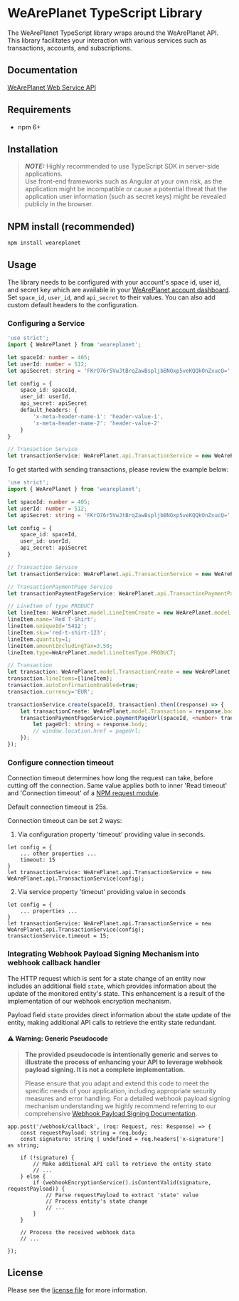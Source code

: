 # WeArePlanet TypeScript Library

The WeArePlanet TypeScript library wraps around the WeArePlanet API. This library facilitates your interaction with various services such as transactions, accounts, and subscriptions.


## Documentation

[WeArePlanet Web Service API](https://paymentshub.weareplanet.com/doc/api/web-service)

## Requirements

- npm 6+

## Installation
>**_NOTE:_** Highly recommended to use TypeScript SDK in server-side applications.<br>
Use front-end frameworks such as Angular at your own risk, as the application might be incompatible or cause a potential threat that the application user information (such as secret keys) might be revealed publicly in the browser.

## NPM install (recommended)
```sh
npm install weareplanet
```

## Usage
The library needs to be configured with your account's space id, user id, and secret key which are available in your [WeArePlanet
account dashboard](https://paymentshub.weareplanet.com/account/select). Set `space_id`, `user_id`, and `api_secret` to their values. You can also add custom default headers to the configuration.

### Configuring a Service

```typescript
'use strict';
import { WeArePlanet } from 'weareplanet';

let spaceId: number = 405;
let userId: number = 512;
let apiSecret: string = 'FKrO76r5VwJtBrqZawBspljbBNOxp5veKQQkOnZxucQ=';

let config = {
    space_id: spaceId,
    user_id: userId,
    api_secret: apiSecret
    default_headers: {
        'x-meta-header-name-1': 'header-value-1',
        'x-meta-header-name-2': 'header-value-2'
    }
}

// Transaction Service
let transactionService: WeArePlanet.api.TransactionService = new WeArePlanet.api.TransactionService(config);

```

To get started with sending transactions, please review the example below:

```typescript
'use strict';
import { WeArePlanet } from 'weareplanet';

let spaceId: number = 405;
let userId: number = 512;
let apiSecret: string = 'FKrO76r5VwJtBrqZawBspljbBNOxp5veKQQkOnZxucQ=';

let config = {
    space_id: spaceId,
    user_id: userId,
    api_secret: apiSecret
}

// Transaction Service
let transactionService: WeArePlanet.api.TransactionService = new WeArePlanet.api.TransactionService(config);

// TransactionPaymentPage Service
let transactionPaymentPageService: WeArePlanet.api.TransactionPaymentPageService = new WeArePlanet.api.TransactionPaymentPageService(config);

// LineItem of type PRODUCT
let lineItem: WeArePlanet.model.LineItemCreate = new WeArePlanet.model.LineItemCreate();
lineItem.name='Red T-Shirt';
lineItem.uniqueId='5412';
lineItem.sku='red-t-shirt-123';
lineItem.quantity=1;
lineItem.amountIncludingTax=3.50;
lineItem.type=WeArePlanet.model.LineItemType.PRODUCT;

// Transaction
let transaction: WeArePlanet.model.TransactionCreate = new WeArePlanet.model.TransactionCreate();
transaction.lineItems=[lineItem];
transaction.autoConfirmationEnabled=true;
transaction.currency='EUR';

transactionService.create(spaceId, transaction).then((response) => {
    let transactionCreate: WeArePlanet.model.Transaction = response.body;
    transactionPaymentPageService.paymentPageUrl(spaceId, <number> transactionCreate.id).then(function (response) {
        let pageUrl: string = response.body;
        // window.location.href = pageUrl;
    });
});

```

### Configure connection timeout
Connection timeout determines how long the request can take, before cutting off the connection. Same value applies both to inner 'Read timeout' and 'Connection timeout' of a [NPM request module](https://www.npmjs.com/package/request).

Default connection timeout is 25s.


Connection timeout can be set 2 ways:

1. Via configuration property 'timeout' providing value in seconds.
```
let config = {
    ... other properties ...
    timeout: 15
}
let transactionService: WeArePlanet.api.TransactionService = new WeArePlanet.api.TransactionService(config);
```

2. Via service property 'timeout' providing value in seconds
```
let config = {
    ... properties ...
}
let transactionService: WeArePlanet.api.TransactionService = new WeArePlanet.api.TransactionService(config);
transactionService.timeout = 15;
```

### Integrating Webhook Payload Signing Mechanism into webhook callback handler

The HTTP request which is sent for a state change of an entity now includes an additional field `state`, which provides information about the update of the monitored entity's state. This enhancement is a result of the implementation of our webhook encryption mechanism.

Payload field `state` provides direct information about the state update of the entity, making additional API calls to retrieve the entity state redundant.

#### ⚠️ Warning: Generic Pseudocode

> **The provided pseudocode is intentionally generic and serves to illustrate the process of enhancing your API to leverage webhook payload signing. It is not a complete implementation.**
>
> Please ensure that you adapt and extend this code to meet the specific needs of your application, including appropriate security measures and error handling.
For a detailed webhook payload signing mechanism understanding we highly recommend referring to our comprehensive
[Webhook Payload Signing Documentation](https://paymentshub.weareplanet.com/doc/webhooks#_webhook_payload_signing_mechanism).
```
app.post('/webhook/callback', (req: Request, res: Response) => {
    const requestPayload: string = req.body;
    const signature: string | undefined = req.headers['x-signature'] as string;

    if (!signature) {
        // Make additional API call to retrieve the entity state
        // ...
    } else {
        if (webhookEncryptionService().isContentValid(signature, requestPayload)) {
            // Parse requestPayload to extract 'state' value
            // Process entity's state change
            // ...
        }
    }

    // Process the received webhook data
    // ...

});
```



## License

Please see the [license file](https://github.com/weareplanet/typescript-sdk/blob/master/LICENSE) for more information.